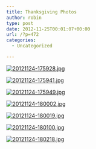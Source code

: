 ```yaml
---
title: Thanksgiving Photos
author: robin
type: post
date: 2012-11-25T00:01:07+00:00
url: /?p=472
categories:
  - Uncategorized

---
```

[<img src="http://robinandmike.com/wp-content/uploads/2012/11/20121124-175928.jpg" alt="20121124-175928.jpg" class="alignnone size-full" />][1]

[<img src="http://robinandmike.com/wp-content/uploads/2012/11/20121124-175941.jpg" alt="20121124-175941.jpg" class="alignnone size-full" />][2]

[<img src="http://robinandmike.com/wp-content/uploads/2012/11/20121124-175949.jpg" alt="20121124-175949.jpg" class="alignnone size-full" />][3]

[<img src="http://robinandmike.com/wp-content/uploads/2012/11/20121124-180002.jpg" alt="20121124-180002.jpg" class="alignnone size-full" />][4]

[<img src="http://robinandmike.com/wp-content/uploads/2012/11/20121124-180019.jpg" alt="20121124-180019.jpg" class="alignnone size-full" />][5]

[<img src="http://robinandmike.com/wp-content/uploads/2012/11/20121124-180100.jpg" alt="20121124-180100.jpg" class="alignnone size-full" />][6]

[<img src="http://robinandmike.com/wp-content/uploads/2012/11/20121124-180218.jpg" alt="20121124-180218.jpg" class="alignnone size-full" />][7]

 [1]: http://robinandmike.com/wp-content/uploads/2012/11/20121124-175928.jpg
 [2]: http://robinandmike.com/wp-content/uploads/2012/11/20121124-175941.jpg
 [3]: http://robinandmike.com/wp-content/uploads/2012/11/20121124-175949.jpg
 [4]: http://robinandmike.com/wp-content/uploads/2012/11/20121124-180002.jpg
 [5]: http://robinandmike.com/wp-content/uploads/2012/11/20121124-180019.jpg
 [6]: http://robinandmike.com/wp-content/uploads/2012/11/20121124-180100.jpg
 [7]: http://robinandmike.com/wp-content/uploads/2012/11/20121124-180218.jpg